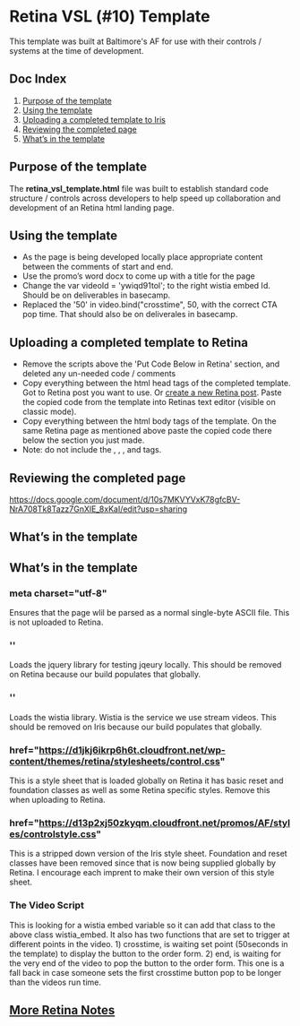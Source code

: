 # Retina VSL (#10) Template
This template was built at Baltimore's AF for use with their controls / systems at the time of development.  


## Doc Index
1. [Purpose of the template](#purpose)  
2. [Using the template](#Using)  
3. [Uploading a completed template to Iris](#Uploading)   
4. [Reviewing the completed page](#Review)  
5. [What’s in the template](#Contents) 


## <a id="purpose" name="purpose">Purpose of the template</a>
 The **retina_vsl_template.html** file was built to establish standard code structure / controls across developers to help speed up collaboration and development of an Retina html landing page.


##  <a id="Using" name="Using">Using the template</a>
*	As the page is being developed locally place appropriate content between the comments of start and end.
*	Use the promo’s word docx to come up with a title for the page
*	Change the var videoId = 'ywiqd91tol'; to the right wistia embed Id. Should be on deliverables in basecamp. 
* Replaced the '50' in video.bind("crosstime", 50, with the correct CTA pop time. That should also be on deliverales in basecamp. 
 


## <a id="Uploading" name="Uploading">Uploading a completed template to Retina</a>
*	Remove the scripts above the 'Put Code Below in Retina' section, and deleted any un-needed code / comments
*	Copy everything between the html head tags of the completed template. Got to Retina post you want to use. Or <a href ="https://www.useloom.com/share/7a8ca0233e2c4e629c25eaeff90f6832">create a new Retina post</a>. Paste the copied code from the template into Retinas text editor (visible on classic mode). 
*	Copy everything between the html body tags of the template. On the same Retina page as mentioned above paste the copied code there below the section you just made.
* Note: do not include the </head>, <body>, </body>, and </html> tags. 


## <a id="Review" name="Review">Reviewing the completed page</a>
https://docs.google.com/document/d/10s7MKVYVxK78gfcBV-NrA708Tk8Tazz7GnXlE_8xKaI/edit?usp=sharing


## <a id="Contents" name="Contents">What’s in the template</a>

## <a id="Contents" name="Contents">What’s in the template</a>

### meta charset="utf-8"
Ensures that the page wlil be parsed as a normal single-byte ASCII file. This is not uploaded to Retina. 


### '<script src="https://ajax.googleapis.com/ajax/libs/jquery/1.12.4/jquery.min.js"></script>'
Loads the jquery library for testing jqeury locally. This should be removed on Retina because our build populates that globally. 

### '<script src="https://fast.wistia.com/assets/external/E-v1.js" async></script>'
Loads the wistia library. Wistia is the service we use stream videos. This should be removed on Iris because our build populates that globally. 

### href="https://d1jkj6ikrp6h6t.cloudfront.net/wp-content/themes/retina/stylesheets/control.css"
This is a style sheet that is loaded globally on Retina it has basic reset and foundation classes as well as some Retina specific styles. Remove this when uploading to Retina.

### href="https://d13p2xj50zkyqm.cloudfront.net/promos/AF/styles/controlstyle.css"  
This is a stripped down version of the Iris style sheet. Foundation and reset classes have been removed since that is now being supplied globally by Retina. I encourage each imprent to make their own version of this style sheet.  

### The Video Script
This is looking for a wistia embed variable so it can add that class to the above class wistia_embed. It also has two functions that are set to trigger at different points in the video. 1) crosstime, is waiting set point (50seconds in the template) to display the button to the order form. 2) end, is waiting for the very end of the video to pop the button to the order form. This one is a fall back in case someone sets the first crosstime button pop to be longer than the videos run time. 

## <a href="https://productiondev.github.io/templates/retina/">More Retina Notes</a>


